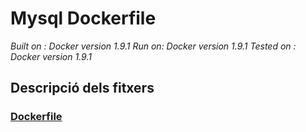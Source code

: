 # Mysql Dockerfile 

*Built on : Docker version 1.9.1 Run on: Docker version 1.9.1 Tested on : Docker version 1.9.1*

## Descripció dels fitxers 

### [Dockerfile](Dockerfile)
